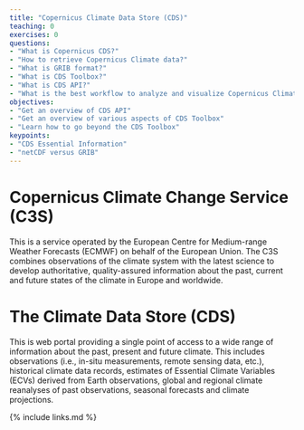 ```yaml
---
title: "Copernicus Climate Data Store (CDS)"
teaching: 0
exercises: 0
questions:
- "What is Copernicus CDS?"
- "How to retrieve Copernicus Climate data?"
- "What is GRIB format?"
- "What is CDS Toolbox?"
- "What is CDS API?"
- "What is the best workflow to analyze and visualize Copernicus Climate Data?"
objectives:
- "Get an overview of CDS API"
- "Get an overview of various aspects of CDS Toolbox"
- "Learn how to go beyond the CDS Toolbox"
keypoints:
- "CDS Essential Information"
- "netCDF versus GRIB"
---
```


# Copernicus Climate Change Service (C3S)
This is a service operated by the European Centre for Medium-range Weather Forecasts (ECMWF) on behalf of the European Union. The C3S combines observations of the climate system with the latest science to develop authoritative, quality-assured information about the past, current and future states of the climate in Europe and worldwide.

# The Climate Data Store (CDS)
This is web portal providing a single point of access to a wide range of information about the past, present and future climate. This includes observations (i.e., in-situ measurements, remote sensing data, etc.), historical climate data records, estimates of Essential Climate Variables (ECVs) derived from Earth observations, global and regional climate reanalyses of past observations, seasonal forecasts and climate projections.

{% include links.md %}

